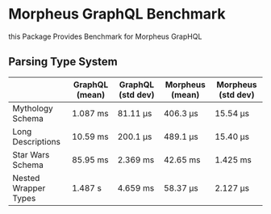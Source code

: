 # Morpheus GraphQL Benchmark

this Package Provides Benchmark for Morpheus GrapHQL

## Parsing Type System

|                      | GraphQL (mean) | GraphQL (std dev) | Morpheus (mean) | Morpheus (std dev) |
| -------------------- | -------------- | ----------------- | --------------- | ------------------ |
| Mythology Schema     | 1.087 ms       | 81.11 μs          | 406.3 μs        | 15.54 μs           |
| Long Descriptions    | 10.59 ms       | 200.1 μs          | 489.1 μs        | 15.40 μs           |
| Star Wars Schema     | 85.95 ms       | 2.369 ms          | 42.65 ms        | 1.425 ms           |
| Nested Wrapper Types | 1.487 s        | 4.659 ms          | 58.37 μs        | 2.127 μs           |
